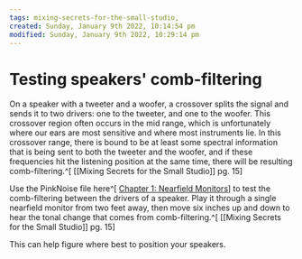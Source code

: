 ```yaml
---
tags: mixing-secrets-for-the-small-studio, 
created: Sunday, January 9th 2022, 10:14:54 pm
modified: Sunday, January 9th 2022, 10:29:14 pm
---
```


# Testing speakers' comb-filtering
On a speaker with a tweeter and a woofer, a crossover splits the signal and sends it to two drivers: one to the tweeter, and one to the woofer. This crossover region often occurs in the mid range, which is unfortunately where our ears are most sensitive and where most instruments lie. In this crossover range, there is bound to be at least some spectral information that is being sent to both the tweeter and the woofer, and if these frequencies hit the listening position at the same time, there will be resulting comb-filtering.^[ [[Mixing Secrets for the Small Studio]] pg. 15]

Use the PinkNoise file here^[ [Chapter 1: Nearfield Monitors](https://cambridge-mt.com/ms/ch1/)] to test the comb-filtering between the drivers of a speaker. Play it through a single nearfield monitor from two feet away, then move six inches up and down to hear the tonal change that comes from comb-filtering.^[ [[Mixing Secrets for the Small Studio]] pg. 15]

This can help figure where best to position your speakers.